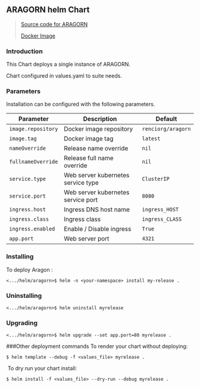 ARAGORN helm Chart
---
> [Source code for ARAGORN](https://github.com/ranking-agent/aragorn.git)
>
> [Docker Image](https://hub.docker.com/repository/docker/renciorg/aragorn)

### Introduction
This Chart deploys a single instance of ARAGORN.

Chart configured in values.yaml to suite needs.

 
 ### Parameters
 
 Installation can be configured with the following parameters.
 
 | Parameter | Description | Default |
| --------- | ----        | ----    | 
| `image.repository` | Docker image repository | `renciorg/aragorn`
| `image.tag` |  Docker image tag | `latest`
| `nameOverride` |  Release name override | `nil`
| `fullnameOverride` |  Release full name override | `nil`
| `service.type` |  Web server kubernetes service type | `ClusterIP`
| `service.port` |  Web server kubernetes service port | `8080`
| `ingress.host` |  Ingress DNS host name | `ingress_HOST`
| `ingress.class` |  Ingress class | `ingress_CLASS`
| `ingress.enabled` |  Enable / Disable ingress | `True`
| `app.port` | Web server port  | `4321`


### Installing


To deploy Aragon : 
```shell script
<.../helm/aragorn>$ helm -n <your-namespace> install my-release .
```

### Uninstalling
```shell script
<.../helm/aragorn>$ helm uninstall myrelease
```

### Upgrading
```shell script
<.../helm/aragorn>$ helm upgrade --set app.port=80 myrelease . 
```

###Other deployment commands
To render your chart without deploying:
 
```shell script
$ helm template --debug -f <values_file> myrelease .
```
​
To dry run your chart install: 
```console
$ helm install -f <values_file> --dry-run --debug myrelease .
```
 